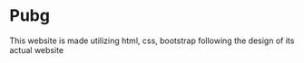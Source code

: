 # Pubg
This website is made utilizing html, css, bootstrap following the design of its actual website
